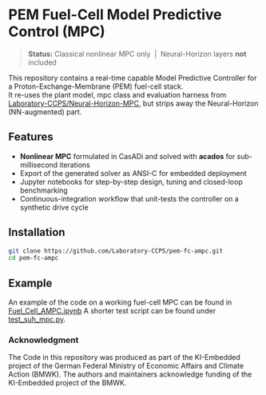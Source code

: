 # PEM Fuel-Cell Model Predictive Control (MPC)

> **Status:** Classical nonlinear MPC only &nbsp;|&nbsp; Neural-Horizon layers **not** included

This repository contains a real-time capable Model Predictive Controller for a
Proton-Exchange-Membrane (PEM) fuel-cell stack.  
It re-uses the plant model, mpc class and evaluation harness from
[Laboratory-CCPS/Neural-Horizon-MPC](https://github.com/Laboratory-CCPS/Neural-Horizon-MPC),
but strips away the Neural-Horizon (NN-augmented) part.

## Features

* **Nonlinear MPC** formulated in CasADi and solved with **acados** for sub-millisecond iterations  
* Export of the generated solver as ANSI-C for embedded deployment  
* Jupyter notebooks for step-by-step design, tuning and closed-loop
  benchmarking  
* Continuous-integration workflow that unit-tests the controller on a
  synthetic drive cycle

## Installation

```bash
git clone https://github.com/Laboratory-CCPS/pem-fc-ampc.git
cd pem-fc-ampc
```

## Example
An example of the code on a working fuel-cell MPC can be found in [Fuel_Cell_AMPC.ipynb](Fuel_Cell_AMPC.ipynb)
A shorter test script can be found under [test_suh_mpc.py](test_suh_mpc.py).

### Acknowledgment
The Code in this repository was produced as part of the KI-Embedded project of the German Federal Ministry of Economic Affairs and Climate Action (BMWK).
The authors and maintainers acknowledge funding of the KI-Embedded project of the BMWK.
